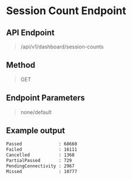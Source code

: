 # Session Count Endpoint
## API Endpoint
> /api/v1/dashboard/session-counts
## Method
> GET
## Endpoint Parameters
> none/default
## Example output
```sh
Passed              : 68660
Failed              : 16111
Cancelled           : 1368
PartialPassed       : 729
PendingConnectivity : 2967
Missed              : 10777
```